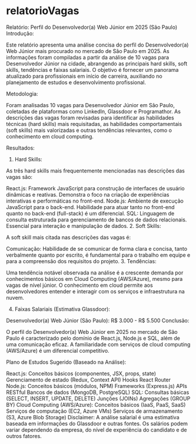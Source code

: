 # relatorioVagas

Relatório: Perfil do Desenvolvedor(a) Web Júnior em 2025 (São Paulo)
Introdução:

Este relatório apresenta uma análise concisa do perfil do Desenvolvedor(a) Web Júnior mais procurado no mercado de São Paulo em 2025. As informações foram compiladas a partir da análise de 10 vagas para Desenvolvedor Júnior na cidade, abrangendo as principais hard skills, soft skills, tendências e faixas salariais. O objetivo é fornecer um panorama atualizado para profissionais em início de carreira, auxiliando no planejamento de estudos e desenvolvimento profissional.

Metodologia:

Foram analisadas 10 vagas para Desenvolvedor Júnior em São Paulo, coletadas de plataformas como LinkedIn, Glassdoor e Programathor. As descrições das vagas foram revisadas para identificar as habilidades técnicas (hard skills) mais requisitadas, as habilidades comportamentais (soft skills) mais valorizadas e outras tendências relevantes, como o conhecimento em cloud computing.

Resultados:

1. Hard Skills:

As três hard skills mais frequentemente mencionadas nas descrições das vagas são:

React.js: Framework JavaScript para construção de interfaces de usuário dinâmicas e reativas. Demonstra o foco na criação de experiências interativas e performáticas no front-end.
Node.js: Ambiente de execução JavaScript para o back-end. Habilidade para atuar tanto no front-end quanto no back-end (full-stack) é um diferencial.
SQL: Linguagem de consulta estruturada para gerenciamento de bancos de dados relacionais. Essencial para interação e manipulação de dados.
2. Soft Skills:

A soft skill mais citada nas descrições das vagas é:

Comunicação: Habilidade de se comunicar de forma clara e concisa, tanto verbalmente quanto por escrito, é fundamental para o trabalho em equipe e para a compreensão dos requisitos do projeto.
3. Tendências:

Uma tendência notável observada na análise é a crescente demanda por conhecimentos básicos em Cloud Computing (AWS/Azure), mesmo para vagas de nível júnior. O conhecimento em cloud permite aos desenvolvedores entender e interagir com os serviços e infraestrutura na nuvem.

4. Faixas Salariais (Estimativa Glassdoor):

Desenvolvedor(a) Web Júnior (São Paulo): R$ 3.000 - R$ 5.500
Conclusão:

O perfil do Desenvolvedor(a) Web Júnior em 2025 no mercado de São Paulo é caracterizado pelo domínio de React.js, Node.js e SQL, além de uma comunicação eficaz. A familiaridade com serviços de cloud computing (AWS/Azure) é um diferencial competitivo.

Plano de Estudos Sugerido (Baseado na Análise):

React.js:
Conceitos básicos (componentes, JSX, props, state)
Gerenciamento de estado (Redux, Context API)
Hooks
React Router
Node.js:
Conceitos básicos (módulos, NPM)
Frameworks (Express.js)
APIs RESTful
Bancos de dados (MongoDB, PostgreSQL)
SQL:
Consultas básicas (SELECT, INSERT, UPDATE, DELETE)
Junções (JOINs)
Agregações (GROUP BY)
Cloud Computing (AWS/Azure):
Conceitos básicos (IaaS, PaaS, SaaS)
Serviços de computação (EC2, Azure VMs)
Serviços de armazenamento (S3, Azure Blob Storage)
Disclaimer: A análise salarial é uma estimativa baseada em informações do Glassdoor e outras fontes. Os salários podem variar dependendo da empresa, do nível de experiência do candidato e de outros fatores.
